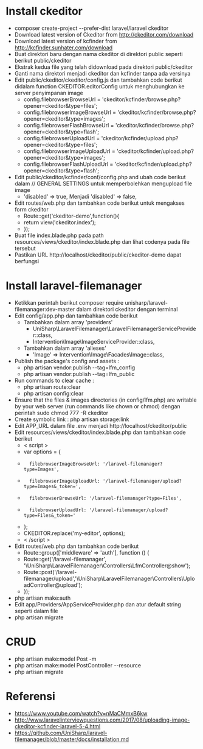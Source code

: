 # Install ckeditor

- composer create-project --prefer-dist laravel/laravel ckeditor 
- Download latest version of Ckeditor from http://ckeditor.com/download
- Download latest version of kcfinder from http://kcfinder.sunhater.com/download
- Buat direktori baru dengan nama ckeditor di direktori public seperti berikut public/ckeditor
- Ekstrak kedua file yang telah didownload pada direktori public/ckeditor
- Ganti nama direktori menjadi ckeditor dan kcfinder tanpa ada versinya
- Edit public/ckeditor/ckeditor/config.js dan tambahkan code berikut didalam function CKEDITOR.editorConfig untuk menghubungkan ke server penyimpanan image
    - config.filebrowserBrowseUrl = 'ckeditor/kcfinder/browse.php?opener=ckeditor&type=files';
	- config.filebrowserImageBrowseUrl = 'ckeditor/kcfinder/browse.php?opener=ckeditor&type=images';
	- config.filebrowserFlashBrowseUrl = 'ckeditor/kcfinder/browse.php?opener=ckeditor&type=flash';
	- config.filebrowserUploadUrl = 'ckeditor/kcfinder/upload.php?opener=ckeditor&type=files';
	- config.filebrowserImageUploadUrl = 'ckeditor/kcfinder/upload.php?opener=ckeditor&type=images';
    - config.filebrowserFlashUploadUrl = 'ckeditor/kcfinder/upload.php?opener=ckeditor&type=flash';
- Edit public/ckeditor/kcfinder/conf/config.php and ubah code berikut dalam // GENERAL SETTINGS untuk memperbolehkan mengupload file image
    - 'disabled' => true, Menjadi 'disabled' => false,
- Edit routes/web.php dan tambahkan code berikut untuk mengakses form ckeditor
    - Route::get('ckeditor-demo',function(){
    -   return view('ckeditor.index');
    - });    
- Buat file index.blade.php pada path resources/views/ckeditor/index.blade.php dan lihat codenya pada file tersebut
- Pastikan URL http://localhost/ckeditor/public/ckeditor-demo dapat berfungsi

# Install laravel-filemanager

- Ketikkan perintah berikut composer require unisharp/laravel-filemanager:dev-master dalam direktori ckeditor dengan terminal
- Edit config/app.php dan tambahkan code berikut
    - Tambahkan dalam array 'providers' 
        - UniSharp\LaravelFilemanager\LaravelFilemanagerServiceProvider::class,
        - Intervention\Image\ImageServiceProvider::class,
    - Tambahkan dalam array 'alieses'
        - 'Image' => Intervention\Image\Facades\Image::class,
- Publish the package's config and assets :
    - php artisan vendor:publish --tag=lfm_config
    - php artisan vendor:publish --tag=lfm_public
- Run commands to clear cache :
    - php artisan route:clear
    - php artisan config:clear
- Ensure that the files & images directories (in config/lfm.php) are writable by your web server (run commands like chown or chmod) dengan perintah sudo chmod 777 -R ckeditor
- Create symbolic link : php artisan storage:link
- Edit APP_URL dalam file .env menjadi http://localhost/ckeditor/public
- Edit resources/views/ckeditor/index.blade.php dan tambahkan code berikut
    - < script >
    -   var options = {
    -       filebrowserImageBrowseUrl: '/laravel-filemanager?type=Images',
    -       filebrowserImageUploadUrl: '/laravel-filemanager/upload?type=Images&_token=',
    -       filebrowserBrowseUrl: '/laravel-filemanager?type=Files',
    -       filebrowserUploadUrl: '/laravel-filemanager/upload?type=Files&_token='
    -   };
    -   CKEDITOR.replace('my-editor', options);
    - < /script >
- Edit routes/web.php dan tambahkan code berikut
    - Route::group(['middleware' => 'auth'], function () {
    -   Route::get('/laravel-filemanager', '\UniSharp\LaravelFilemanager\Controllers\LfmController@show');
    -   Route::post('/laravel-filemanager/upload','\UniSharp\LaravelFilemanager\Controllers\UploadController@upload');    
    - });
- php artisan make:auth
- Edit app/Providers/AppServiceProvider.php dan atur default string seperti dalam file
- php artisan migrate

# CRUD

- php artisan make:model Post -m
- php artisan make:model PostController --resource
- php artisan migrate

# Referensi

- https://www.youtube.com/watch?v=nMaCMmxB6kw
- http://www.laravelinterviewquestions.com/2017/08/uploading-image-ckeditor-kcfinder-laravel-5-4.html
- https://github.com/UniSharp/laravel-filemanager/blob/master/docs/installation.md